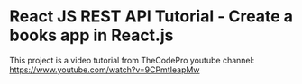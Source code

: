 # React JS REST API Tutorial - Create a books app in React.js

This project is a video tutorial from TheCodePro youtube channel: https://www.youtube.com/watch?v=9CPmtIeapMw


